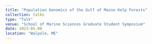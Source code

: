 ```yaml
---
title: "Population Genomics of the Gulf of Maine Kelp Forests"
collection: talks
type: "Talk"
venue: "School of Marine Sciences Graduate Student Symposium"
date: 2023-05-08
location: "Walpole, ME"
---
```

